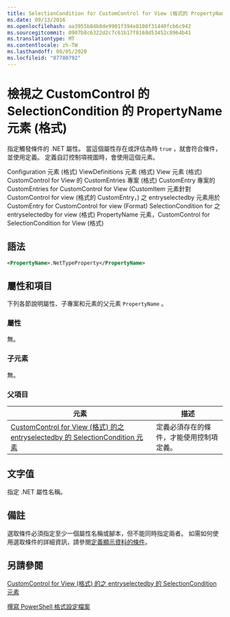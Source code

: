 ```yaml
---
title: SelectionCondition for CustomControl for View (格式的 PropertyName 元素) |Microsoft Docs
ms.date: 09/13/2016
ms.openlocfilehash: aa3955b84b8de9901f394e8108f31440fcb6c942
ms.sourcegitcommit: 0907b8c6322d2c7c61b17f8168d53452c8964b41
ms.translationtype: MT
ms.contentlocale: zh-TW
ms.lasthandoff: 08/05/2020
ms.locfileid: "87780792"
---
```

# <a name="propertyname-element-for-selectioncondition-for-customcontrol-for-view-format"></a>檢視之 CustomControl 的 SelectionCondition 的 PropertyName 元素 (格式)

指定觸發條件的 .NET 屬性。 當這個屬性存在或評估為時 `true` ，就會符合條件，並使用定義。 定義自訂控制項視圖時，會使用這個元素。

Configuration 元素 (格式) ViewDefinitions 元素 (格式) View 元素 (格式) CustomControl for View 的 CustomEntries 專案 (格式) CustomEntry 專案的 CustomEntries for CustomControl for View (CustomItem 元素針對 CustomControl for view (格式的 CustomEntry，) 之 entryselectedby 元素用於 CustomEntry for CustomControl for view (Format) SelectionCondition for 之 entryselectedby for view (格式) PropertyName 元素，CustomControl for SelectionCondition for View (格式) 

## <a name="syntax"></a>語法

```xml
<PropertyName>.NetTypeProperty</PropertyName>
```

## <a name="attributes-and-elements"></a>屬性和項目

下列各節說明屬性、子專案和元素的父元素 `PropertyName` 。

### <a name="attributes"></a>屬性

無。

### <a name="child-elements"></a>子元素

無。

### <a name="parent-elements"></a>父項目

|元素|描述|
|-------------|-----------------|
|[CustomControl for View (格式) 的之 entryselectedby 的 SelectionCondition 元素](./selectioncondition-element-for-entryselectedby-for-customcontrol-format.md)|定義必須存在的條件，才能使用控制項定義。|

## <a name="text-value"></a>文字值

指定 .NET 屬性名稱。

## <a name="remarks"></a>備註

選取條件必須指定至少一個屬性名稱或腳本，但不能同時指定兩者。 如需如何使用選取條件的詳細資訊，請參閱[定義顯示資料的條件](./defining-conditions-for-displaying-data.md)。

## <a name="see-also"></a>另請參閱

[CustomControl for View (格式) 的之 entryselectedby 的 SelectionCondition 元素](./selectioncondition-element-for-entryselectedby-for-customcontrol-format.md)

[撰寫 PowerShell 格式設定檔案](./writing-a-powershell-formatting-file.md)
